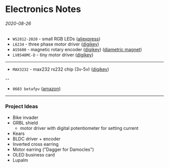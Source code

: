 Electronics Notes
===

###### 2020-08-26

* `WS2812-2020` - small RGB LEDs ([aliexpress](https://www.aliexpress.com/item/32876864437.html))
* `L6234` - three phase motor driver ([digikey](https://www.digikey.com/product-detail/en/stmicroelectronics/L6234PD013TR/497-5352-1-ND/1154483))
* `AS5600` - magnetic rotary encoder ([digikey](https://www.digikey.com/product-detail/en/ams/AS5600-ASOT/AS5600-ASOTCT-ND/7793265)) ([diametric magnet](https://amfmagnets.com/neodymium-disc-6mm-x-2-5mm-n35-diametrically-magnetised.html))
* `LV8548MC-D` - tiny motor driver ([digikey](https://www.digikey.com/product-detail/en/on-semiconductor/LV8548MC-AH/869-1287-1-ND/2651531))

---

* `MAX3232` - max232 rs232 chip (3v-5v) ([digikey](https://www.digikey.com/product-detail/en/texas-instruments/MAX3232ECDR/296-19851-1-ND/1120592))

--

* `0603 betafpv` ([amazon](https://www.amazon.com/BETAFPV-16000KV-Brushless-Motor-Meteor65/dp/B079HXLJJ5?th=1))
---

### Project Ideas

* Bike invader
* GRBL shield
  - motor driver with digital potentiometer for setting current
* Kears
* BLDC driver + encoder
* Inverted cross earring
* Motor earring ("Dagger for Damocles")
* OLED business card
* Lupalm


